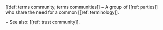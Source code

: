 [[def: terms community, terms communities]]
~ A group of [[ref: parties]] who share the need for a common [[ref: terminology]].

~ See also: [[ref: trust community]].

